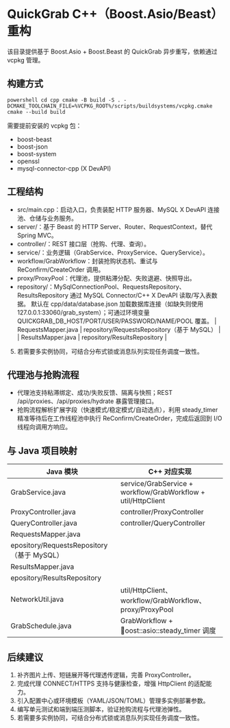 # QuickGrab C++（Boost.Asio/Beast）重构

该目录提供基于 Boost.Asio + Boost.Beast 的 QuickGrab 异步重写，依赖通过 vcpkg 管理。

## 构建方式

`powershell
cd cpp
cmake -B build -S . -DCMAKE_TOOLCHAIN_FILE=%VCPKG_ROOT%/scripts/buildsystems/vcpkg.cmake
cmake --build build
`

需要提前安装的 vcpkg 包：

- boost-beast
- boost-json
- boost-system
- openssl
- mysql-connector-cpp (X DevAPI)

## 工程结构

- src/main.cpp：启动入口，负责装配 HTTP 服务器、MySQL X DevAPI 连接池、仓储与业务服务。
- server/：基于 Beast 的 HTTP Server、Router、RequestContext，替代 Spring MVC。
- controller/：REST 接口层（抢购、代理、查询）。
- service/：业务逻辑（GrabService、ProxyService、QueryService）。
- workflow/GrabWorkflow：封装抢购状态机、重试与 ReConfirm/CreateOrder 调用。
- proxy/ProxyPool：代理池，提供粘滞分配、失败退避、快照导出。
- repository/：MySqlConnectionPool、RequestsRepository、ResultsRepository 通过 MySQL Connector/C++ X DevAPI 读取/写入表数据。
默认在 cpp/data/database.json 加载数据库连接（如缺失则使用 127.0.0.1:33060/grab_system）；可通过环境变量 QUICKGRAB_DB_HOST/PORT/USER/PASSWORD/NAME/POOL 覆盖。
| RequestsMapper.java | repository/RequestsRepository（基于 MySQL） |
| ResultsMapper.java | repository/ResultsRepository |

5. 若需要多实例协同，可结合分布式锁或消息队列实现任务调度一致性。

## 代理池与抢购流程

- 代理池支持粘滞绑定、成功/失败反馈、隔离与快照；REST /api/proxies、/api/proxies/hydrate 暴露管理接口。
- 抢购流程解析扩展字段（快速模式/稳定模式/自动选点），利用 steady_timer 精准等待后在工作线程池中执行 ReConfirm/CreateOrder，完成后返回到 I/O 线程向调用方响应。

## 与 Java 项目映射

| Java 模块 | C++ 对应实现 |
|-----------|--------------|
| GrabService.java | service/GrabService + workflow/GrabWorkflow + util/HttpClient |
| ProxyController.java | controller/ProxyController |
| QueryController.java | controller/QueryController |
| RequestsMapper.java | epository/RequestsRepository（基于 MySQL） |
| ResultsMapper.java | epository/ResultsRepository |
| NetworkUtil.java | util/HttpClient、workflow/GrabWorkflow、proxy/ProxyPool |
| GrabSchedule.java | GrabWorkflow + oost::asio::steady_timer 调度 |

## 后续建议

1. 补齐图片上传、短链展开等代理透传逻辑，完善 ProxyController。
2. 完成代理 CONNECT/HTTPS 支持与健康检查，增强 HttpClient 的适配能力。
3. 引入配置中心或环境模板（YAML/JSON/TOML）管理多实例部署参数。
4. 编写单元测试和端到端压测脚本，验证抢购流程与代理池弹性。
5. 若需要多实例协同，可结合分布式锁或消息队列实现任务调度一致性。
